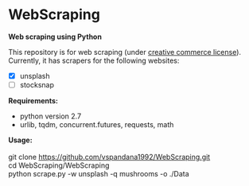 # WebScraping
**Web scraping using Python**

This repository is for web scraping (under [creative commerce license](https://en.wikipedia.org/wiki/Creative_Commons_license)). <br/>
Currently, it has scrapers for the following websites:
- [x] unsplash
- [ ] stocksnap

**Requirements:**
- python version 2.7
- urlib, tqdm, concurrent.futures, requests, math

**Usage:**<br/>
<br/>
git clone https://github.com/vspandana1992/WebScraping.git <br/>
cd WebScraping/WebScraping <br/>
python scrape.py -w unsplash -q mushrooms -o ./Data <br/>
